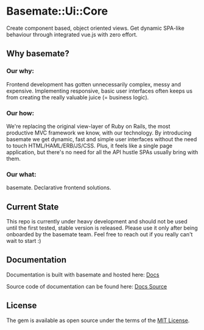 # Basemate::Ui::Core

Create component based, object oriented views. Get dynamic SPA-like behaviour
through integrated vue.js with zero effort.

## Why basemate?

### Our why:
Frontend development has gotten unnecessarily complex, messy and expensive. Implementing responsive, basic user interfaces often keeps us from creating the really valuable juice (= business logic).
### Our how:
We're replacing the original view-layer of Ruby on Rails, the most productive MVC framework we know, with our technology. By introducing basemate we get dynamic, fast and simple user interfaces without the need to touch HTML/HAML/ERB/JS/CSS. Plus, it feels like a single page application, but there's no need for all the API hustle SPAs usually bring with them.
### Our what:
basemate. Declarative frontend solutions.

## Current State
This repo is currently under heavy development and should not be used until the
first tested, stable version is released. Please use it only after being
onboarded by the basemate team. Feel free to reach out if you really can't
wait to start :)

## Documentation

Documentation is built with basemate and hosted here: [Docs](https://basemate-ui-core.herokuapp.com)

Source code of documentation can be found here: [Docs Source](https://github.com/basemate/basemate-ui-core-docs)

## License
The gem is available as open source under the terms of the
[MIT License](https://opensource.org/licenses/MIT).
